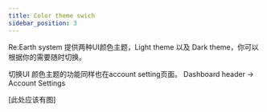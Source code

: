 ```yaml
---
title: Color theme swich
sidebar_position: 3
---
```


Re:Earth system 提供两种UI颜色主题，Light theme 以及 Dark theme，你可以根据你的需要随时切换。

切换UI 颜色主题的功能同样也在account setting页面。
Dashboard header -> Account Settings

[此处应该有图]
